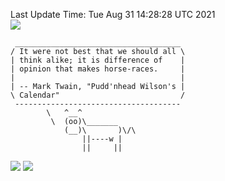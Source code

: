 Last Update Time: 
Tue Aug 31 14:28:28 UTC 2021
<br>![](https://img.shields.io/badge/%E5%A4%A7%E5%AE%B6-%E5%AE%89%E5%AE%89-green)<br>
```
 _____________________________________
/ It were not best that we should all \
| think alike; it is difference of    |
| opinion that makes horse-races.     |
|                                     |
| -- Mark Twain, "Pudd'nhead Wilson's |
\ Calendar"                           /
 -------------------------------------
        \   ^__^
         \  (oo)\_______
            (__)\       )\/\
                ||----w |
                ||     ||
```
![](https://github-readme-stats.vercel.app/api?username=chenlitw)
![](https://github-readme-stats.vercel.app/api/top-langs/?username=chenlitw)
